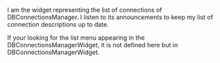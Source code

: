 I am the widget representing the list of connections of DBConnectionsManager. I listen to its announcements to keep my list of connection descriptions up to date.

If your looking for the list menu appearing in the DBConnectionsManagerWidget, it is not defined here but in DBConnectionsManagerWidget.